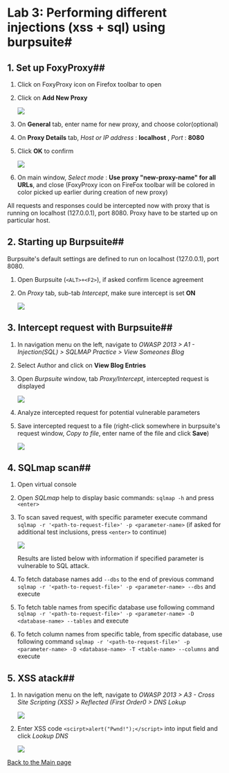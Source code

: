 # Lab 3: Performing different injections (xss + sql) using burpsuite#

## 1. Set up FoxyProxy##
1. Click on FoxyProxy icon on Firefox toolbar to open
2. Click on **Add New Proxy**

    ![](img/lab3/open_foxyproxy.PNG)

3. On **General** tab, enter name for new proxy, and choose color(optional)
5. On **Proxy Details** tab, *Host or IP address* : **localhost** , *Port* : **8080**
6. Click **OK** to confirm

    ![](img/lab3/new_proxy_details.PNG)

7. On main window, *Select mode* : **Use proxy "new-proxy-name" for all URLs**, and close (FoxyProxy icon on FireFox toolbar will be colored in color picked up earlier during creation of new proxy)

All requests and responses could be intercepted now with proxy that is running on localhost (127.0.0.1), port 8080. Proxy have to be started up on particular host.

## 2. Starting up Burpsuite##
Burpsuite's default settings are defined to run on localhost (127.0.0.1), port 8080.

1. Open Burpsuite (`<ALT>+<F2>`), if asked confirm licence agreement
2. On *Proxy* tab, sub-tab *Intercept*, make sure intercept is set **ON**

    ![](img/lab3/burpsuite_open.PNG)

## 3. Intercept request with Burpsuite##
1. In navigation menu on the left, navigate to *OWASP 2013 > A1 - Injection(SQL) > SQLMAP Practice > View Someones Blog*
2. Select Author and click on **View Blog Entries**
2. Open *Burpsuite* window, tab *Proxy/Intercept*, intercepted request is displayed

    ![](img/lab3/intercepted_request.PNG)

3. Analyze intercepted request for potential vulnerable parameters
4. Save intercepted request to a file (right-click somewhere in burpsuite's request window, *Copy to file*, enter name of the file and click **Save**)

    ![](img/lab3/request_file.PNG)

## 4. SQLmap scan##
1. Open virtual console
2. Open *SQLmap* help to display basic commands: `sqlmap -h` and press `<enter>`
3. To scan saved request, with specific parameter execute command `sqlmap -r '<path-to-request-file>' -p <parameter-name>` (if asked for additional test inclusions, press `<enter>` to continue)

    ![](img/lab3/sql_scan.PNG)

	Results are listed below with information if specified parameter is vulnerable to SQL attack.

4. To fetch database names add `--dbs` to the end of previous command `sqlmap -r '<path-to-request-file>' -p <parameter-name> --dbs` and execute

5. To fetch table names from specific database use following command `sqlmap -r '<path-to-request-file>' -p <parameter-name> -D <database-name> --tables` and execute
6. To fetch column names from specific table, from specific database, use following command `sqlmap -r '<path-to-request-file>' -p <parameter-name> -D <database-name> -T <table-name> --columns` and execute

## 5. XSS atack##
1. In navigation menu on the left, navigate to *OWASP 2013 > A3 - Cross Site Scripting (XSS) > Reflected (First Order0 > DNS Lokup*

    ![](img/lab3/dns_lookup.PNG)

2. Enter XSS code `<scirpt>alert("Pwnd!");</script>` into input field and click *Lookup DNS*

    ![](img/lab3/pwnd.PNG)

[Back to the Main page](README.md "Main page")